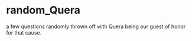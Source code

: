 # random_Quera
a few questions randomly thrown off with Quera being our guest of honor for that cause.


